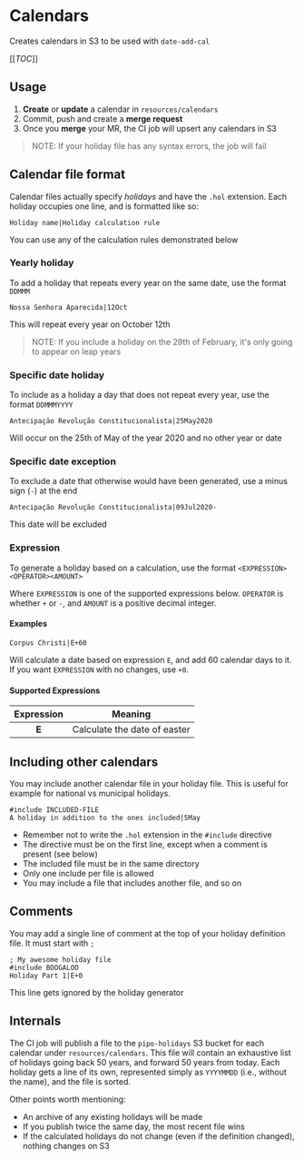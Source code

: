 # Calendars

Creates calendars in S3 to be used with `date-add-cal`

[[_TOC_]]

## Usage

1. **Create** or **update** a calendar in `resources/calendars`
1. Commit, push and create a **merge request**
1. Once you **merge** your MR, the CI job will upsert any calendars in S3

> NOTE: If your holiday file has any syntax errors, the job will fail

## Calendar file format
Calendar files actually specify *holidays* and have the `.hol` extension. Each holiday occupies one line, and is formatted like so:

```
Holiday name|Holiday calculation rule
```

You can use any of the calculation rules demonstrated below

### Yearly holiday
To add a holiday that repeats every year on the same date, use the format `DDMMM`

```
Nossa Senhora Aparecida|12Oct
```

This will repeat every year on October 12th

> NOTE: If you include a holiday on the 29th of February,
> it's only going to appear on leap years

### Specific date holiday
To include as a holiday a day that does not repeat every year, use the format `DDMMMYYYY`

```
Antecipação Revolução Constitucionalista|25May2020
```

Will occur on the 25th of May of the year 2020 and no other year or date

### Specific date exception
To exclude a date that otherwise would have been generated, use a minus sign (`-`) at the end

```
Antecipação Revolução Constitucionalista|09Jul2020-
```

This date will be excluded

### Expression
To generate a holiday based on a calculation, use the format `<EXPRESSION><OPERATOR><AMOUNT>`

Where `EXPRESSION` is one of the supported expressions below. `OPERATOR` is whether `+` or `-`, and `AMOUNT` is a positive decimal integer.

#### Examples

```
Corpus Christi|E+60
```

Will calculate a date based on expression `E`, and add 60 calendar days to it. If you want `EXPRESSION` with no changes, use `+0`.

#### Supported Expressions
| Expression | Meaning                      |
| :---:      |  :------:                    |
| **E**      | Calculate the date of easter |

## Including other calendars
You may include another calendar file in your holiday file. This is useful for example for national vs municipal holidays.

```
#include INCLUDED-FILE
A holiday in addition to the ones included|5May
```

* Remember not to write the `.hol` extension in the `#include` directive
* The directive must be on the first line, except when a comment is present (see below)
* The included file must be in the same directory
* Only one include per file is allowed
* You may include a file that includes another file, and so on

## Comments
You may add a single line of comment at the top of your holiday definition file. It must start with `;`

```
; My awesome holiday file
#include BOOGALOO
Holiday Part 1|E+0
```

This line gets ignored by the holiday generator

## Internals
The CI job will publish a file to the `pipo-holidays` S3 bucket for each calendar under `resources/calendars`.
This file will contain an exhaustive list of holidays going back 50 years, and forward 50 years from today.
Each holiday gets a line of its own, represented simply as `YYYYMMDD` (i.e., without the name), and the file is sorted.

Other points worth mentioning:
* An archive of any existing holidays will be made
* If you publish twice the same day, the most recent file wins
* If the calculated holidays do not change (even if the definition changed), nothing changes on S3 

